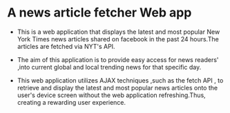 # A news article fetcher Web app 

* This is a web application that displays the latest and most popular New York Times news articles shared on facebook in the past 24 hours.The articles are fetched via NYT's API. 

* The aim of this application is to provide easy access for news readers' ,into current global and local trending news for that specific day.

* This web application utilizes  AJAX techniques ,such as the fetch API , to retrieve and display the latest and most popular news articles onto the user's device screen without the web application refreshing.Thus, creating a rewarding user experience.

